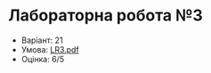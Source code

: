 # Лабораторна робота №3

- Варіант: 21
- Умова: [LR3.pdf](https://github.com/xairaven/KPI-Labs/blob/main/2ndSemester/Programming%20complex%20algorithms/Lab3/LR3.pdf)
- Оцінка: 6/5
